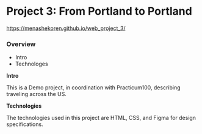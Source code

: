 # Project 3: From Portland to Portland
https://menashekoren.github.io/web_project_3/

### Overview
* Intro
* Technologes

**Intro**

This is a Demo project, in coordination with Practicum100, describing traveling across the US.

**Technologies**

The technologies used in this project are HTML, CSS, and Figma for design specifications.


